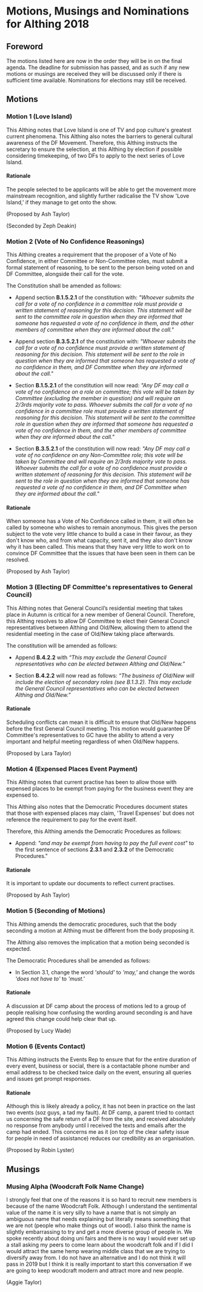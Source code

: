 Motions, Musings and Nominations for Althing 2018
=================================================

Foreword
--------

The motions listed here are now in the order they will be in on the final agenda.  The deadline for submission has passed, and as such if any new motions or musings are received they will be discussed only if there is sufficient time available.  Nominations for elections may still be received.

Motions
-------

### Motion 1 (Love Island) ###

This Althing notes that Love Island is one of TV and pop culture's greatest current phenomena.
This Althing also notes the barriers to general cultural awareness of the DF Movement.
Therefore, this Althing instructs the secretary to ensure the selection, at this Althing by election if possible considering timekeeping, of two DFs to apply to the next series of Love Island.

#### Rationale ####

The people selected to be applicants will be able to get the movement more mainstream recognition, and slightly further radicalise the TV show 'Love Island,' if they manage to get onto the show.

(Proposed by Ash Taylor)

(Seconded by Zeph Deakin)

### Motion 2 (Vote of No Confidence Reasonings) ###

This Althing creates a requirement that the proposer of a Vote of No Confidence, in either Committee or Non-Committee roles, must submit a formal statement of reasoning, to be sent to the person being voted on and DF Committee, alongside their call for the vote.

The Constitution shall be amended as follows:

* Append section **B.1.5.2.1** of the constitution with: *"Whoever submits the call for a vote of no confidence in a committee role must provide a written statement of reasoning for this decision. This statement will be sent to the committee role in question when they are informed that someone has requested a vote of no confidence in them, and the other members of committee when they are informed about the call."*

* Append section **B.3.5.2.1** of the constitution with: *"Whoever submits the call for a vote of no confidence must provide a written statement of reasoning for this decision. This statement will be sent to the role in question when they are informed that someone has requested a vote of no confidence in them, and DF Committee when they are informed about the call."*

* Section **B.1.5.2.1** of the constitution will now read: *"Any DF may call a vote of no confidence on a role on committee; this vote will be taken by Committee (excluding the member in question) and will require an 2/3rds majority vote to pass. Whoever submits the call for a vote of no confidence in a committee role must provide a written statement of reasoning for this decision. This statement will be sent to the committee role in question when they are informed that someone has requested a vote of no confidence in them, and the other members of committee when they are informed about the call."*

* Section **B.3.5.2.1** of the constitution will now read: *"Any DF may call a vote of no confidence on any Non-Committee role; this vote will be taken by Committee and will require an 2/3rds majority vote to pass. Whoever submits the call for a vote of no confidence must provide a written statement of reasoning for this decision. This statement will be sent to the role in question when they are informed that someone has requested a vote of no confidence in them, and DF Committee when they are informed about the call."*

#### Rationale ####

When someone has a Vote of No Confidence called in them, it will often be called by someone who wishes to remain anonymous. This gives the person subject to the vote very little chance to build a case in their favour, as they don't know who, and from what capacity, sent it, and they also don't know why it has been called. This means that they have very little to work on to convince DF Committee that the issues that have been seen in them can be resolved.

(Proposed by Ash Taylor)

### Motion 3 (Electing DF Committee's representatives to General Council) ###

This Althing notes that General Council’s residential meeting that takes place in Autumn is critical for a new member of General Council. Therefore, this Althing resolves to allow DF Committee to elect their General Council representatives between Althing and Old/New, allowing them to attend the residential meeting in the case of Old/New taking place afterwards.

The constitution will be amended as follows:

* Append **B.4.2.2** with *“This may exclude the General Council representatives who can be elected between Althing and Old/New.”*

* Section **B.4.2.2** will now read as follows: *“The business of Old/New will include the election of secondary roles (see B.1.3.2). This may exclude the General Council representatives who can be elected between Althing and Old/New.”*

#### Rationale ####

Scheduling conflicts can mean it is difficult to ensure that Old/New happens before the first General Council meeting. This motion would guarantee DF Committee's representatives to GC have the ability to attend a very important and helpful meeting regardless of when Old/New happens. 

(Proposed by Lara Taylor)

### Motion 4 (Expensed Places Event Payment) ###

This Althing notes that current practise has been to allow those with expensed places to be exempt from paying for the business event they are expensed to.

This Althing also notes that the Democratic Procedures document states that those with expensed places may claim, 'Travel Expenses' but does not reference the requirement to pay for the event itself.

Therefore, this Althing amends the Democratic Procedures as follows:

* Append: *"and may be exempt from having to pay the full event cost"* to the first sentence of sections **2.3.1** and **2.3.2** of the Democratic Procedures."

#### Rationale ####

It is important to update our documents to reflect current practises.

(Proposed by Ash Taylor)

### Motion 5 (Seconding of Motions) ###

This Althing amends the democratic procedures, such that the body seconding a motion at Althing must be different from the body proposing it. 

The Althing also removes the implication that a motion being seconded is expected.

The Democratic Procedures shall be amended as follows:

* In Section 3.1, change the word *'should'* to *'may,'* and change the words *'does not have to'* to *'must.'*

#### Rationale ####

A discussion at DF camp about the process of motions led to a group of people realising how confusing the wording around seconding is and have agreed this change could help clear that up.

(Proposed by Lucy Wade)

### Motion 6 (Events Contact) ###

This Althing instructs the Events Rep to ensure that for the entire duration of every event, business or social, there is a contactable phone number and email address to be checked twice daily on the event, ensuring all queries and issues get prompt responses.

#### Rationale ####

Although this is likely already a policy, it has not been in practice on the last two events (soz guys, a tad my fault). At DF camp, a parent tried to contact us concerning the safe return of a DF from the site, and received absolutely no response from anybody until I received the texts and emails after the camp had ended. This concerns me as it (on top of the clear safety issue for people in need of assistance) reduces our credibility as an organisation.

(Proposed by Robin Lyster)

Musings
-------

### Musing Alpha (Woodcraft Folk Name Change) ###

I strongly feel that one of the reasons it is so hard to recruit new members is because of the name Woodcraft Folk. Although I understand the sentimental value of the name it is very silly to have a name that is not simply an ambiguous name that needs explaining but literally means something that we are not (people who make things out of wood). I also think the name is slightly embarrassing to try and get a more diverse group of people in. We spoke recently about doing uni fairs and there is no way I would ever set up a stall asking my peers to come learn about the woodcraft folk and if I did I would attract the same hemp wearing middle class that we are trying to diversify away from. I do not have an alternative and I do not think it will pass in 2019 but I think it is really important to start this conversation if we are going to keep woodcraft modern and attract more and new people. 

(Aggie Taylor)
